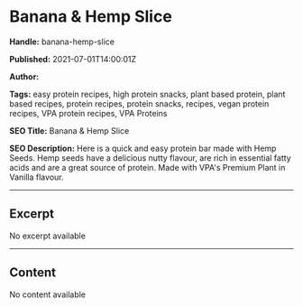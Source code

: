 # Banana & Hemp Slice

**Handle:** banana-hemp-slice

**Published:** 2021-07-01T14:00:01Z

**Author:**  

**Tags:** easy protein recipes, high protein snacks, plant based protein, plant based recipes, protein recipes, protein snacks, recipes, vegan protein recipes, VPA protein recipes, VPA Proteins

**SEO Title:** Banana & Hemp Slice

**SEO Description:** Here is a quick and easy protein bar made with Hemp Seeds. Hemp seeds have a delicious nutty flavour, are rich in essential fatty acids and are a great source of protein. Made with VPA's Premium Plant in Vanilla flavour.

---

## Excerpt

No excerpt available

---

## Content

No content available

